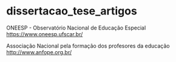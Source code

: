 # dissertacao_tese_artigos

ONEESP - Observatório Nacional de Educação Especial
https://www.oneesp.ufscar.br/

Associação Nacional pela formação dos profesores da educação
http://www.anfope.org.br/
